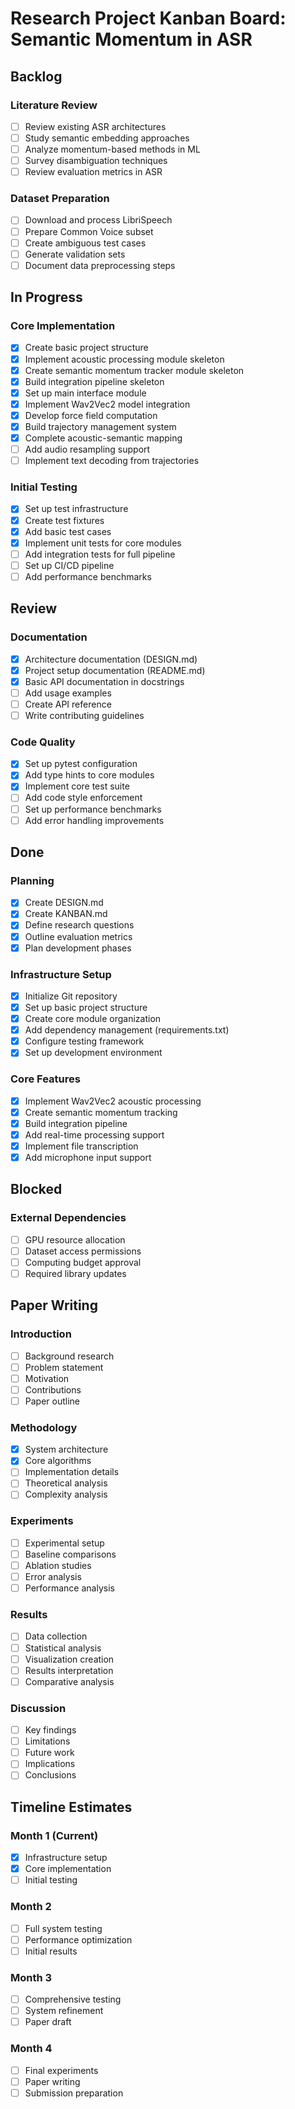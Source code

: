 # Research Project Kanban Board: Semantic Momentum in ASR

## Backlog

### Literature Review
- [ ] Review existing ASR architectures
- [ ] Study semantic embedding approaches
- [ ] Analyze momentum-based methods in ML
- [ ] Survey disambiguation techniques
- [ ] Review evaluation metrics in ASR

### Dataset Preparation
- [ ] Download and process LibriSpeech
- [ ] Prepare Common Voice subset
- [ ] Create ambiguous test cases
- [ ] Generate validation sets
- [ ] Document data preprocessing steps

## In Progress

### Core Implementation
- [x] Create basic project structure
- [x] Implement acoustic processing module skeleton
- [x] Create semantic momentum tracker module skeleton
- [x] Build integration pipeline skeleton
- [x] Set up main interface module
- [x] Implement Wav2Vec2 model integration
- [x] Develop force field computation
- [x] Build trajectory management system
- [x] Complete acoustic-semantic mapping
- [ ] Add audio resampling support
- [ ] Implement text decoding from trajectories

### Initial Testing
- [x] Set up test infrastructure
- [x] Create test fixtures
- [x] Add basic test cases
- [x] Implement unit tests for core modules
- [ ] Add integration tests for full pipeline
- [ ] Set up CI/CD pipeline
- [ ] Add performance benchmarks

## Review

### Documentation
- [x] Architecture documentation (DESIGN.md)
- [x] Project setup documentation (README.md)
- [x] Basic API documentation in docstrings
- [ ] Add usage examples
- [ ] Create API reference
- [ ] Write contributing guidelines

### Code Quality
- [x] Set up pytest configuration
- [x] Add type hints to core modules
- [x] Implement core test suite
- [ ] Add code style enforcement
- [ ] Set up performance benchmarks
- [ ] Add error handling improvements

## Done

### Planning
- [x] Create DESIGN.md
- [x] Create KANBAN.md
- [x] Define research questions
- [x] Outline evaluation metrics
- [x] Plan development phases

### Infrastructure Setup
- [x] Initialize Git repository
- [x] Set up basic project structure
- [x] Create core module organization
- [x] Add dependency management (requirements.txt)
- [x] Configure testing framework
- [x] Set up development environment

### Core Features
- [x] Implement Wav2Vec2 acoustic processing
- [x] Create semantic momentum tracking
- [x] Build integration pipeline
- [x] Add real-time processing support
- [x] Implement file transcription
- [x] Add microphone input support

## Blocked

### External Dependencies
- [ ] GPU resource allocation
- [ ] Dataset access permissions
- [ ] Computing budget approval
- [ ] Required library updates

## Paper Writing

### Introduction
- [ ] Background research
- [ ] Problem statement
- [ ] Motivation
- [ ] Contributions
- [ ] Paper outline

### Methodology
- [x] System architecture
- [x] Core algorithms
- [ ] Implementation details
- [ ] Theoretical analysis
- [ ] Complexity analysis

### Experiments
- [ ] Experimental setup
- [ ] Baseline comparisons
- [ ] Ablation studies
- [ ] Error analysis
- [ ] Performance analysis

### Results
- [ ] Data collection
- [ ] Statistical analysis
- [ ] Visualization creation
- [ ] Results interpretation
- [ ] Comparative analysis

### Discussion
- [ ] Key findings
- [ ] Limitations
- [ ] Future work
- [ ] Implications
- [ ] Conclusions

## Timeline Estimates

### Month 1 (Current)
- [x] Infrastructure setup
- [x] Core implementation
- [ ] Initial testing

### Month 2
- [ ] Full system testing
- [ ] Performance optimization
- [ ] Initial results

### Month 3
- [ ] Comprehensive testing
- [ ] System refinement
- [ ] Paper draft

### Month 4
- [ ] Final experiments
- [ ] Paper writing
- [ ] Submission preparation
